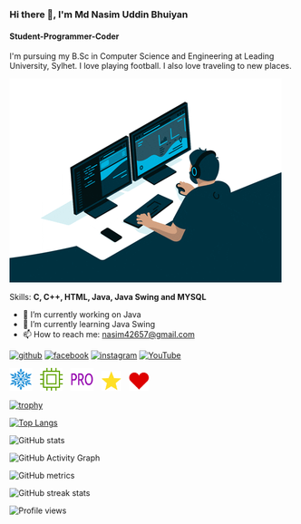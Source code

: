 ### Hi there 👋, I'm Md Nasim Uddin Bhuiyan
#### Student-Programmer-Coder
I'm pursuing my B.Sc in Computer Science and Engineering at Leading University, Sylhet. I love playing football. I also love traveling to new places.

<img src="https://github.com/nasim991/nasim991/blob/main/giphy.gif">

Skills: **C, C++, HTML, Java, Java Swing and MYSQL**

- 🔭 I’m currently working on Java 
- 🌱 I’m currently learning Java Swing 
- 📫 How to reach me: nasim42657@gmail.com 


[<img src='https://cdn.jsdelivr.net/npm/simple-icons@3.0.1/icons/github.svg' alt='github' height='40'>](https://github.com/nasim991)  [<img src='https://cdn.jsdelivr.net/npm/simple-icons@3.0.1/icons/facebook.svg' alt='facebook' height='40'>](https://www.facebook.com/https://www.facebook.com/people/MD-Nasim/100029177403280/)  [<img src='https://cdn.jsdelivr.net/npm/simple-icons@3.0.1/icons/instagram.svg' alt='instagram' height='40'>](https://www.instagram.com/md_nasim97/)  [<img src='https://cdn.jsdelivr.net/npm/simple-icons@3.0.1/icons/youtube.svg' alt='YouTube' height='40'>](https://www.youtube.com/channel/https://www.youtube.com/channel/UC2faLV48vXJF0SLTvvHiIPA)  

<a href='https://archiveprogram.github.com/'><img src='https://raw.githubusercontent.com/acervenky/animated-github-badges/master/assets/acbadge.gif' width='40' height='40'></a> <a href='https://docs.github.com/en/developers'><img src='https://raw.githubusercontent.com/acervenky/animated-github-badges/master/assets/devbadge.gif' width='40' height='40'></a> <a href='https://github.com/pricing'><img src='https://raw.githubusercontent.com/acervenky/animated-github-badges/master/assets/pro.gif' width='40' height='40'></a> <a href='https://stars.github.com/'><img src='https://raw.githubusercontent.com/acervenky/animated-github-badges/master/assets/starbadge.gif' width='35' height='35'></a> <a href='https://docs.github.com/en/github/supporting-the-open-source-community-with-github-sponsors'><img src='https://raw.githubusercontent.com/acervenky/animated-github-badges/master/assets/sponsorbadge.gif' width='35' height='35'></a> 

[![trophy](https://github-profile-trophy.vercel.app/?username=nasim991)](https://github.com/ryo-ma/github-profile-trophy)

[![Top Langs](https://github-readme-stats.vercel.app/api/top-langs/?username=nasim991)](https://github.com/anuraghazra/github-readme-stats)

![GitHub stats](https://github-readme-stats.vercel.app/api?username=nasim991&show_icons=true)  

![GitHub Activity Graph](https://activity-graph.herokuapp.com/graph?username=nasim991)  

![GitHub metrics](https://metrics.lecoq.io/nasim991)  

![GitHub streak stats](https://github-readme-streak-stats.herokuapp.com/?user=nasim991)  

![Profile views](https://gpvc.arturio.dev/nasim991)  

